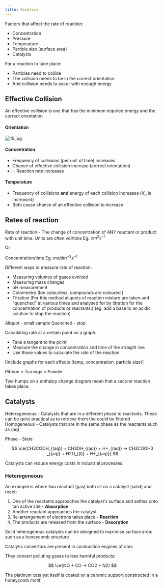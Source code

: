 ```yaml
---
title: Kinetics
---
```

Factors that affect the rate of reaction:
- Concentration 
- Pressure
- Temperature
- Particle size (surface area)
- Catalysts
<!--ID: 1724603671385-->


For a reaction to take place:
- Particles need to collide 
- The collision needs to be in the correct orientation
- And collision needs to occur with enough energy
## Effective Collision
An effective collision is one that has the minimum required energy and the correct orientation
#### Orientation
![15.jpg](/img/chem/15.jpg)

#### Concentration
- Frequency of collisions (per unit of time) increases
- Chance of effective collision increase (correct orientation)
- $\therefore$ Reaction rate increases

#### Temperature
- Frequency of collisions **and** energy of each collision increases ($K_e$ is increased)
- Both cause chance of an effective collision to increase

## Rates of reaction

Rate of reaction - The change of concentration of ANY reactant or product with unit time.
Units are often vol/time Eg. $cm^3s^{-1}$

Or

Concentration/time Eg. $mol dm^{-3}s^{-1}$

Different ways to measure rate of reaction:
- Measuring volumes of gases evolved
- Measuring mass changes
- pH measurement
- Colorimetry (Ion colourless, compounds are coloured )
- Titration (For this method aliquots of reaction mixture are taken and "quenched" at various times and analysed for by titration for the concentration of products or reactants.) (eg. add a base to an acidic solution to stop the reaction)

Aliquot - small sample
Quenched - stop

Calculating rate at a certain point on a graph:
- Take a tangent to the point
- Measure the change in concentration and time of the straight line
- Use those values to calculate the rate of the reaction

[Include graphs for each effects (temp, concentration, particle size)]

Ribbon < Turnings < Powder


Two humps on a enthalpy change diagram mean that a second reaction takes place.

## Catalysts

Heterogeneous - Catalysts that are in a different phase to reactants. These can be quite practical as to retrieve them the could be filtered
Homogeneous - Catalysts that are in the same phase as the reactants such as (aq)

Phase - State

$$
\ce{CH3COOH_{(aq)} + CH3OH_{(aq)} + H+_{(aq)} -> CH3COOH3 _{(aq)} + H2O_{(l)} + H+_{(aq)}}
$$

Catalysts can reduce energy costs in industrial processes.

### Heterogeneous

An example is where two reactant (gas) both sit on a catalyst (solid) and react:
1) One of the reactants approaches the catalyst's surface and settles onto tan active site - **Absorption**
2) Another reactant approaches the catalyst
3) Re-arrangement of electrons takes place - **Reaction**
4) The products are released from the surface - **Desorption**

Solid heterogenous catalysts can be designed to maximise surface area: such as a honeycomb structure

Catalytic convertors are present in combustion engines of cars

They convert polluting gases to less harmful products:

$$
\ce{NO + CO -> CO2 + N2}
$$

The platinum catalyst itself is coated on a ceramic support constructed in a honeycomb motif.
